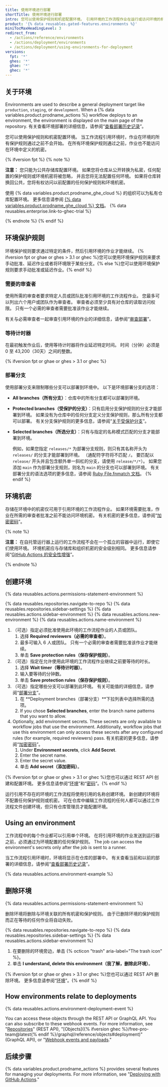 ```yaml
---
title: 使用环境进行部署
shortTitle: 使用环境进行部署
intro: 您可以使用保护规则和机密配置环境。 引用环境的工作流程作业在运行或访问环境的机密之前，必须遵循环境的任何保护规则。
product: '{% data reusables.gated-features.environments %}'
miniTocMaxHeadingLevel: 3
redirect_from:
  - /actions/reference/environments
  - /actions/deployment/environments
  - /actions/deployment/using-environments-for-deployment
versions:
  fpt: '*'
  ghes: '*'
  ghae: '*'
  ghec: '*'
---
```



## 关于环境

Environments are used to describe a general deployment target like `production`, `staging`, or `development`. When a {% data variables.product.prodname_actions %} workflow deploys to an environment, the environment is displayed on the main page of the repository. 有关查看环境部署的详细信息，请参阅“[查看部署历史记录](/developers/overview/viewing-deployment-history)”。

您可以使用保护规则和机密配置环境。 当工作流程引用环境时，作业在环境的所有保护规则通过之前不会开始。 在所有环境保护规则通过之前，作业也不能访问在环境中定义的机密。

{% ifversion fpt %}
{% note %}

**注意：** 您只能为公共存储库配置环境。 如果您将仓库从公开转换为私密，任何配置的保护规则或环境机密将被忽略， 并且您将无法配置任何环境。 如果将仓库转换回公共，您将有权访问以前配置的任何保护规则和环境机密。

使用 {% data variables.product.prodname_ghe_cloud %} 的组织可以为私有仓库配置环境。 更多信息请参阅 [{% data variables.product.prodname_ghe_cloud %} 文档](/enterprise-cloud@latest/actions/deployment/targeting-different-environments/using-environments-for-deployment)。 {% data reusables.enterprise.link-to-ghec-trial %}

{% endnote %}
{% endif %}

## 环境保护规则

环境保护规则要求通过特定的条件，然后引用环境的作业才能继续。 {% ifversion fpt or ghae or ghes > 3.1 or ghec %}您可以使用环境保护规则来要求手动批准、延迟作业或者将环境限于某些分支。{% else %}您可以使用环境保护规则要求手动批准或延迟作业。{% endif %}

### 需要的审查者

使用所需的审查者要求特定人员或团队批准引用环境的工作流程作业。 您最多可以列出六个用户或团队作为审查者。 审查者必须至少具有对仓库的读取访问权限。 只有一个必需的审查者需要批准该作业才能继续。

有关与必需审查者一起审查引用环境的作业的详细信息，请参阅“[审查部署](/actions/managing-workflow-runs/reviewing-deployments)”。

### 等待计时器

在最初触发作业后，使用等待计时器将作业延迟特定时间。 时间（分钟）必须是 0 至 43,200（30天）之间的整数。

{% ifversion fpt or ghae or ghes > 3.1 or ghec %}
### 部署分支

使用部署分支来限制哪些分支可以部署到环境中。 以下是环境部署分支的选项：

* **All branches（所有分支）**：仓库中的所有分支都可以部署到环境。
* **Protected branches（受保护的分支）**：只有启用分支保护规则的分支才能部署到环境。 如果没有为仓库中的任何分支定义分支保护规则，那么所有分支都可以部署。 有关分支保护规则的更多信息，请参阅“[关于受保护分支](/github/administering-a-repository/about-protected-branches)”。
* **Selected branches（所选分支）**：只有与指定的名称模式匹配的分支才能部署到环境。

  例如，如果您指定 `releases/*` 为部署分支规则，则只有其名称开头为 `releases/` 的分支才能部署到环境。 （通配符字符将不匹配 `/`。 要匹配以 `release/` 开头并且包含额外单一斜杠的分支，请使用 `release/*/*`）。 如果您添加 `main` 作为部署分支规则，则名为 `main` 的分支也可以部署到环境。 有关部署分支的语法选项的更多信息，请参阅 [Ruby File.fnmatch 文档](https://ruby-doc.org/core-2.5.1/File.html#method-c-fnmatch)。
{% endif %}
## 环境机密

存储在环境中的机密仅可用于引用环境的工作流程作业。 如果环境需要批准，作业在所需的审查者批准之前不能访问环境机密。 有关机密的更多信息，请参阅“[加密密码](/actions/reference/encrypted-secrets)”。

{% note %}

**注意：** 在自托管运行器上运行的工作流程不会在一个孤立的容器中运行，即使它们使用环境。 环境机密应与存储库和组织机密的安全级别相同。 更多信息请参阅“[GitHub Actions 的安全性增强](/actions/learn-github-actions/security-hardening-for-github-actions#hardening-for-self-hosted-runners)”。

{% endnote %}

## 创建环境

{% data reusables.actions.permissions-statement-environment %}

{% data reusables.repositories.navigate-to-repo %}
{% data reusables.repositories.sidebar-settings %}
{% data reusables.actions.sidebar-environment %}
{% data reusables.actions.new-environment %}
{% data reusables.actions.name-environment %}
1. （可选）指定必须批准使用此环境的工作流程作业的人员或团队。
   1. 选择 **Required reviewers（必需的审查者）**。
   1. 最多可输入 6 人或团队。 只有一个必需的审查者需要批准该作业才能继续。
   1. 单击 **Save protection rules（保存保护规则）**。
2. （可选）指定在允许使用此环境的工作流程作业继续之前要等待的时长。
   1. 选择 **Wait timer（等待计时器）**。
   1. 输入要等待的分钟数。
   1. 单击 **Save protection rules（保存保护规则）**。
3. （可选）指定哪些分支可以部署到此环境。 有关可能值的详细信息，请参阅“[部署分支](#deployment-branches)”。
   1. 在 **Deployment branches（部署分支）**下拉列表中选择所需的选项。
   1. If you chose **Selected branches**, enter the branch name patterns that you want to allow.
4. Optionally, add environment secrets. These secrets are only available to workflow jobs that use the environment. Additionally, workflow jobs that use this environment can only access these secrets after any configured rules (for example, required reviewers) pass. 有关机密的更多信息，请参阅“[加密密码](/actions/reference/encrypted-secrets)”。
   1. Under **Environment secrets**, click **Add Secret**.
   1. Enter the secret name.
   1. Enter the secret value.
   1. 单击 **Add secret（添加密码）**。

{% ifversion fpt or ghae or ghes > 3.1 or ghec %}您也可以通过 REST API 创建和配置环境。 更多信息请参阅“[环境](/rest/reference/repos#environments)”和“[密码](/rest/reference/actions#secrets)”。{% endif %}

运行引用不存在的环境的工作流程将使用引用的名称创建环境。 新创建的环境将不配置任何保护规则或机密。 可在仓库中编辑工作流程的任何人都可以通过工作流程文件创建环境，但只有仓库管理员才能配置环境。

## Using an environment

工作流程中的每个作业都可以引用单个环境。 在将引用环境的作业发送到运行器之前，必须通过为环境配置的任何保护规则。 The job can access the environment's secrets only after the job is sent to a runner.

当工作流程引用环境时，环境将显示在仓库的部署中。 有关查看当前和以前的部署的详细信息，请参阅“[查看部署历史记录](/developers/overview/viewing-deployment-history)”。

{% data reusables.actions.environment-example %}

## 删除环境

{% data reusables.actions.permissions-statement-environment %}

删除环境将删除与环境关联的所有机密和保护规则。 由于已删除环境的保护规则而正在等待的任何作业将自动失败。

{% data reusables.repositories.navigate-to-repo %}
{% data reusables.repositories.sidebar-settings %}
{% data reusables.actions.sidebar-environment %}
1. 在要删除的环境旁边，单击 {% octicon "trash" aria-label="The trash icon" %}。
2. 单击 **I understand, delete this environment（我了解，删除此环境）**。

{% ifversion fpt or ghae or ghes > 3.1 or ghec %}您也可以通过 REST API 删除环境。 更多信息请参阅“[环境](/rest/reference/repos#environments)”。{% endif %}

## How environments relate to deployments

{% data reusables.actions.environment-deployment-event %}

You can access these objects through the REST API or GraphQL API. You can also subscribe to these webhook events. For more information, see "[Repositories](/rest/reference/repos#deployments)" (REST API), "[Objects]({% ifversion ghec %}/free-pro-team@latest{% endif %}/graphql/reference/objects#deployment)" (GraphQL API), or "[Webhook events and payloads](/developers/webhooks-and-events/webhooks/webhook-events-and-payloads#deployment)."

## 后续步骤

{% data variables.product.prodname_actions %} provides several features for managing your deployments. For more information, see "[Deploying with GitHub Actions](/actions/deployment/deploying-with-github-actions)."
